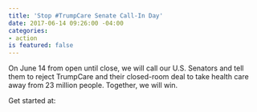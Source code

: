 ```yaml
---
title: 'Stop #TrumpCare Senate Call-In Day'
date: 2017-06-14 09:26:00 -04:00
categories:
- action
is featured: false
---
```


On June 14 from open until close, we will call our U.S. Senators and tell them to reject TrumpCare and their closed-room deal to take health care away from 23 million people. Together, we will win.

Get started at:

[](https://www.indivisibleguide.com/resource/stop-trumpcare-senate-call-script/)